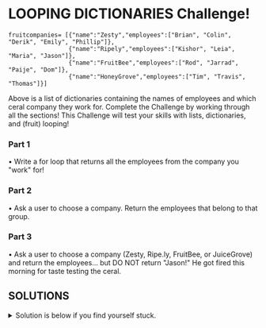 # LOOPING DICTIONARIES Challenge!

```
fruitcompanies= [{"name":"Zesty","employees":["Brian", "Colin", "Derik", "Emily", "Phillip"]},
                 {"name":"Ripely","employees":["Kishor", "Leia", "Maria", "Jason"]},
                 {"name":"FruitBee","employees":["Rod", "Jarrad", "Paije", "Dom"]},
                 {"name":"HoneyGrove","employees":["Tim", "Travis", "Thomas"]}]
```

Above is a list of dictionaries containing the names of employees and which ceral company they work for. Complete the Challenge by working through all the sections! 
This Challenge will test your skills with lists, dictionaries, and (fruit) looping!

### Part 1

• Write a for loop that returns all the employees from the company you "work" for!

### Part 2

• Ask a user to choose a company. Return the employees that belong to that group.

### Part 3

• Ask a user to choose a company (Zesty, Ripe.ly, FruitBee, or JuiceGrove) and return the employees... but DO NOT return "Jason!" He got fired this morning for taste testing the ceral.


## SOLUTIONS

<details>
<summary>Solution is below if you find yourself stuck.</summary>
<br>  
  
```python
  
fruitcompanies= [{"name":"Zesty","employees":["Bryan", "Colin", "Erik", "Emily", "Phillip"]},
                 {"name":"Ripely","employees":["Kishor", "Leia", "Maria", "Jason"]},
                 {"name":"FruitBee","employees":["Rod", "Jarrad", "Paije", "Dom"]},
                 {"name":"JuiceGrove","employees":["Tim", "Travis", "Thomas"]}]

# Write a for loop that returns all the employees from the company you "work" for!

for x in fruitcompanies[1]["employees"]:
    print(x)

# Ask a user to choose a company. Return the employees that belong to that group.

choice= input("Choose a company: Zesty, Ripely, FruitBee, JuiceGrove\n>")

for company in fruitcompanies:
    if choice == company["name"]:
        print(company["employees"])

# Ask a user to choose a company (Zesty, Ripely, FruitBee, or JuiceGrove) and return the employees... but DO NOT return "Chad" He got fired this morning.

x= 0
for company in fruitcompanies:
    x += 1
    print(f"{x}. {company['name']}")

choice= int(input("Choose your company!\n>"))

for x in fruitcompanies[choice - 1]["employees"]:
   if x != "Jason":
        print(x)
```
  
